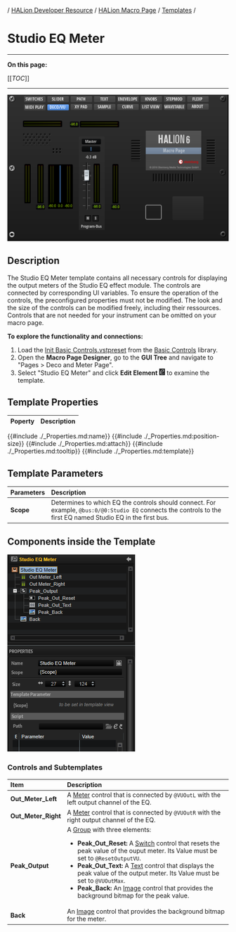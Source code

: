 / [HALion Developer Resource](../../HALion-Developer-Resource.md) / [HALion Macro Page](./HALion-Macro-Page.md) / [Templates](./Templates.md) /

# Studio EQ Meter

---

**On this page:**

[[_TOC_]]

---

![Deco/VU](../images/Deco-VU-Page.png)

## Description

The Studio EQ Meter template contains all necessary controls for displaying the output meters of the Studio EQ effect module. The controls are connected by corresponding UI variables. To ensure the operation of the controls, the preconfigured properties must not be modified. The look and the size of the controls can be modified freely, including their ressources. Controls that are not needed for your instrument can be omitted on your macro page.

**To explore the functionality and connections:**

1. Load the [Init Basic Controls.vstpreset](../vstpresets/Init%20Basic%20Controls.vstpreset) from the [Basic Controls](./Exploring-Templates.md#basic-controls) library.
2. Open the **Macro Page Designer**, go to the **GUI Tree** and navigate to "Pages > Deco and Meter Page". 
3. Select "Studio EQ Meter" and click **Edit Element** ![Edit Element](../images/EditElement.PNG) to examine the template.

## Template Properties

|Poperty|Description|
|:-|:-|
{{#include ./_Properties.md:name}}
{{#include ./_Properties.md:position-size}}
{{#include ./_Properties.md:attach}}
{{#include ./_Properties.md:tooltip}}
{{#include ./_Properties.md:template}}

## Template Parameters

|Parameters|Description|
|:-|:-|
|**Scope**|Determines to which EQ the controls should connect. For example, ``@bus:0/@0:Studio EQ`` connects the controls to the first EQ named Studio EQ in the first bus.|

## Components inside the Template

![Studio EQ Meter Template](../images/Studio-EQ-Meter-Template.PNG)

### Controls and Subtemplates

|Item|Description|
|:-|:-|
|**Out_Meter_Left**|A [Meter](./Meter.md) control that is connected by ``@VUOutL`` with the left output channel of the EQ.|
|**Out_Meter_Right**|A [Meter](./Meter.md) control that is connected by ``@VUOutR`` with the right output channel of the EQ.|
|**Peak_Output**|A [Group](./Group.md) with three elements:<ul><li>**Peak_Out_Reset:** A [Switch](./Switch.md) control that resets the peak value of the ouput meter. Its Value must be set to ``@ResetOutputVU``.</li><li>**Peak_Out_Text:** A [Text](./Text.md) control that displays the peak value of the output meter. Its Value must be set to ``@VUOutMax``.</li><li>**Peak_Back:** An [Image](./Image.md) control that provides the background bitmap for the peak value.</li></ul>|
|**Back**|An [Image](./Image.md) control that provides the background bitmap for the meter.|
